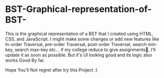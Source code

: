 # BST-Graphical-representation-of-BST-
This is the graphical representation of a BST that I created using HTML, CSS, and JavaScript. I might make some changes or add new features like In-order Traversal, pre-order Traversal, post-order Traversal, search min-key, search max-key etc... if my college reduce to give assignments🙂, I'll update it as soon as possible. But it's UI looking good and its logic also works Good By far. 

Hope You'll Not regret after try this Project :)
